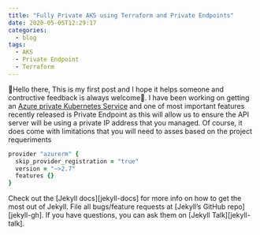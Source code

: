 ```yaml
---
title: "Fully Private AKS using Terraform and Private Endpoints"
date: 2020-05-05T12:29:17
categories:
  - blog
tags:
  - AKS
  - Private Endpoint
  - Terraform
---
```


 🚀Hello there, This is my first post and I hope it helps someone and contructive feedback is always welcome🚀. I have been working on getting an [Azure private Kubernetes Service][private-aks] and one of most important features recently released is Private Endpoint as this will allow us to ensure the API server will be using a private IP address that you managed. Of course, it does come with limitations that you will need to asses based on the project requeriments
<!-- ![image-center](/assets/''){: .align-center} -->
```ruby
provider "azurerm" {
  skip_provider_registration = "true"
  version = "~>2.7"
  features {}
}
```

Check out the [Jekyll docs][jekyll-docs] for more info on how to get the most out of Jekyll. File all bugs/feature requests at [Jekyll’s GitHub repo][jekyll-gh]. If you have questions, you can ask them on [Jekyll Talk][jekyll-talk].

[private-aks]: https://docs.microsoft.com/en-us/azure/aks/private-clusters


